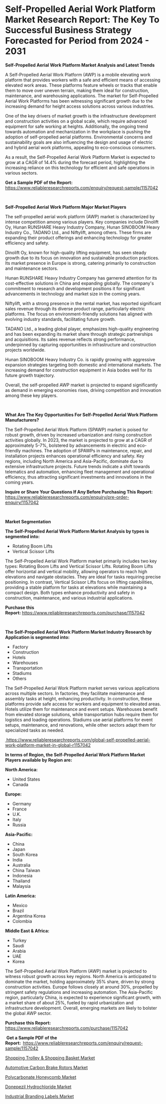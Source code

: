 <p><h1>Self-Propelled Aerial Work Platform Market Research Report: The Key To Successful Business Strategy Forecasted for Period from 2024 - 2031</h1></p><p><strong>Self-Propelled Aerial Work Platform Market Analysis and Latest Trends</strong></p>
<p><p>A Self-Propelled Aerial Work Platform (AWP) is a mobile elevating work platform that provides workers with a safe and efficient means of accessing elevated work areas. These platforms feature wheels or tracks that enable them to move over uneven terrain, making them ideal for construction, maintenance, and warehousing applications. The market for Self-Propelled Aerial Work Platforms has been witnessing significant growth due to the increasing demand for height access solutions across various industries.</p><p>One of the key drivers of market growth is the infrastructure development and construction activities on a global scale, which require advanced equipment for safe working at heights. Additionally, the ongoing trend towards automation and mechanization in the workplace is pushing the adoption of self-propelled aerial platforms. Environmental concerns and sustainability goals are also influencing the design and usage of electric and hybrid aerial work platforms, appealing to eco-conscious consumers. </p><p>As a result, the Self-Propelled Aerial Work Platform Market is expected to grow at a CAGR of 14.4% during the forecast period, highlighting the increasing reliance on this technology for efficient and safe operations in various sectors.</p></p>
<p><strong>Get a Sample PDF of the Report:&nbsp;</strong> <a href="https://www.reliableresearchreports.com/enquiry/request-sample/1157042">https://www.reliableresearchreports.com/enquiry/request-sample/1157042</a></p>
<p>&nbsp;</p>
<p><strong>Self-Propelled Aerial Work Platform Major Market Players</strong></p>
<p><p>The self-propelled aerial work platform (AWP) market is characterized by intense competition among various players. Key companies include Dinolift Oy, Hunan RUNSHARE Heavy Industry Company, Hunan SINOBOOM Heavy Industry Co., TADANO Ltd., and Niftylift, among others. These firms are expanding their product offerings and enhancing technology for greater efficiency and safety.</p><p>Dinolift Oy, known for high-quality lifting equipment, has seen steady growth due to its focus on innovation and sustainable production practices. Its market presence in Europe is strong, catering primarily to construction and maintenance sectors.</p><p>Hunan RUNSHARE Heavy Industry Company has garnered attention for its cost-effective solutions in China and expanding globally. The company's commitment to research and development positions it for significant advancements in technology and market size in the coming years.</p><p>Niftylift, with a strong presence in the rental market, has reported significant sales revenue through its diverse product range, particularly electric platforms. The focus on environment-friendly solutions has aligned with evolving industry standards, facilitating future growth.</p><p>TADANO Ltd., a leading global player, emphasizes high-quality engineering and has been expanding its market share through strategic partnerships and acquisitions. Its sales revenue reflects strong performance, underpinned by capturing opportunities in infrastructure and construction projects worldwide.</p><p>Hunan SINOBOOM Heavy Industry Co. is rapidly growing with aggressive expansion strategies targeting both domestic and international markets. The increasing demand for construction equipment in Asia bodes well for its future growth trajectory.</p><p>Overall, the self-propelled AWP market is projected to expand significantly as demand in emerging economies rises, driving competition and innovation among these key players.</p></p>
<p>&nbsp;</p>
<p><strong>What Are The Key Opportunities For Self-Propelled Aerial Work Platform Manufacturers?</strong></p>
<p><p>The Self-Propelled Aerial Work Platform (SPAWP) market is poised for robust growth, driven by increased urbanization and rising construction activities globally. In 2023, the market is projected to grow at a CAGR of approximately 5-7%, bolstered by advancements in electric and eco-friendly machines. The adoption of SPAWPs in maintenance, repair, and installation projects enhances operational efficiency and safety. Key regions, including North America and Asia-Pacific, dominate due to extensive infrastructure projects. Future trends indicate a shift towards telematics and automation, enhancing fleet management and operational efficiency, thus attracting significant investments and innovations in the coming years.</p></p>
<p><strong>Inquire or Share Your Questions If Any Before Purchasing This Report:</strong> <a href="https://www.reliableresearchreports.com/enquiry/pre-order-enquiry/1157042">https://www.reliableresearchreports.com/enquiry/pre-order-enquiry/1157042</a></p>
<p>&nbsp;</p>
<p><strong>Market Segmentation</strong></p>
<p><strong>The Self-Propelled Aerial Work Platform Market Analysis by types is segmented into:</strong></p>
<p><ul><li>Rotating Boom Lifts</li><li>Vertical Scissor Lifts</li></ul></p>
<p><p>The Self-Propelled Aerial Work Platform market primarily includes two key types: Rotating Boom Lifts and Vertical Scissor Lifts. Rotating Boom Lifts offer horizontal and vertical mobility, allowing operators to reach high elevations and navigate obstacles. They are ideal for tasks requiring precise positioning. In contrast, Vertical Scissor Lifts focus on lifting capabilities, providing a stable platform for tasks at elevations while maintaining a compact design. Both types enhance productivity and safety in construction, maintenance, and various industrial applications.</p></p>
<p><strong>Purchase this Report:&nbsp;</strong><a href="https://www.reliableresearchreports.com/purchase/1157042">https://www.reliableresearchreports.com/purchase/1157042</a></p>
<p>&nbsp;</p>
<p><strong>The Self-Propelled Aerial Work Platform Market Industry Research by Application is segmented into:</strong></p>
<p><ul><li>Factory</li><li>Construction</li><li>Hotels</li><li>Warehouses</li><li>Transportation</li><li>Stadiums</li><li>Others</li></ul></p>
<p><p>The Self-Propelled Aerial Work Platform market serves various applications across multiple sectors. In factories, they facilitate maintenance and assembly tasks at height, enhancing productivity. In construction, these platforms provide safe access for workers and equipment to elevated areas. Hotels utilize them for maintenance and event setups. Warehouses benefit from elevated storage solutions, while transportation hubs require them for logistics and loading operations. Stadiums use aerial platforms for event setups, maintenance, and renovations, while other sectors adapt them for specialized tasks as needed.</p></p>
<p><a href="https://www.reliableresearchreports.com/global-self-propelled-aerial-work-platform-market-in-global-r1157042">&nbsp;https://www.reliableresearchreports.com/global-self-propelled-aerial-work-platform-market-in-global-r1157042</a></p>
<p><strong>In terms of Region, the Self-Propelled Aerial Work Platform Market Players available by Region are:</strong></p>
<p>
    <p> <strong> North America: </strong>
        <ul>
            <li>United States</li>
            <li>Canada</li>
        </ul>
        </p> 
    <p> <strong> Europe: </strong>
        <ul>
            <li>Germany</li>
            <li>France</li>
            <li>U.K.</li>
            <li>Italy</li>
            <li>Russia</li>
        </ul>
        </p> 
    <p> <strong> Asia-Pacific: </strong>
        <ul>
            <li>China</li>
            <li>Japan</li>
            <li>South Korea</li>
            <li>India</li>
            <li>Australia</li>
            <li>China Taiwan</li>
            <li>Indonesia</li>
            <li>Thailand</li>
            <li>Malaysia</li>
        </ul>
        </p> 
    <p> <strong> Latin America: </strong>
        <ul>
            <li>Mexico</li>
            <li>Brazil</li>
            <li>Argentina Korea</li>
            <li>Colombia</li>
        </ul>
        </p> 
    <p> <strong> Middle East & Africa: </strong>
        <ul>
            <li>Turkey</li>
            <li>Saudi</li>
            <li>Arabia</li>
            <li>UAE</li>
            <li>Korea</li>
        </ul>
    </p>
    </p>
<p><p>The Self-Propelled Aerial Work Platform (AWP) market is projected to witness robust growth across key regions. North America is anticipated to dominate the market, holding approximately 35% share, driven by strong construction activities. Europe follows closely at around 30%, propelled by stringent safety regulations and increasing automation. The Asia-Pacific region, particularly China, is expected to experience significant growth, with a market share of about 25%, fueled by rapid urbanization and infrastructure development. Overall, emerging markets are likely to bolster the global AWP sector.</p></p>
<p><strong>Purchase this Report: </strong><a href="https://www.reliableresearchreports.com/purchase/1157042">https://www.reliableresearchreports.com/purchase/1157042</a></p>
<p>&nbsp;<strong>Get a Sample PDF of the Report:&nbsp;&nbsp;</strong><a href="https://www.reliableresearchreports.com/enquiry/request-sample/1157042">https://www.reliableresearchreports.com/enquiry/request-sample/1157042</a></p>
<p><strong></strong></p>
<p><p><a href="https://medium.com/@mallieblock/the-comprehensive-shopping-trolley-shopping-basket-market-research-report-is-essential-for-ec99b4808c01">Shopping Trolley & Shopping Basket Market</a></p><p><a href="https://github.com/AshrafKhan865/Market-Research-Report-List-1/blob/main/automotive-carbon-brake-rotors-market.md">Automotive Carbon Brake Rotors Market</a></p><p><a href="https://www.linkedin.com/pulse/strategic-roadmap-global-polycarbonate-honeycomb-market-insights-8zw1c?trackingId=33LTLcHHQSiNJpIRAA6FWA%3D%3D">Polycarbonate Honeycomb Market</a></p><p><a href="https://issuu.com/reportprime-2/docs/donepezil-hydrochloride-market-size_98142dbc253d6a">Donepezil Hydrochloride Market</a></p><p><a href="https://github.com/bmorecock/Market-Research-Report-List-5/blob/main/industrial-branding-labels-market.md">Industrial Branding Labels Market</a></p></p>